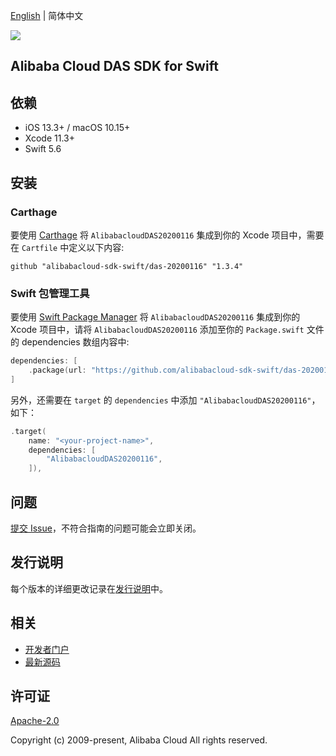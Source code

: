 [English](README.md) | 简体中文

![](https://aliyunsdk-pages.alicdn.com/icons/AlibabaCloud.svg)

## Alibaba Cloud DAS SDK for Swift

## 依赖

- iOS 13.3+ / macOS 10.15+
- Xcode 11.3+
- Swift 5.6

## 安装

### Carthage

要使用 [Carthage](https://github.com/Carthage/Carthage) 将 `AlibabacloudDAS20200116` 集成到你的 Xcode 项目中，需要在 `Cartfile` 中定义以下内容:

```ogdl
github "alibabacloud-sdk-swift/das-20200116" "1.3.4"
```

### Swift 包管理工具

要使用 [Swift Package Manager](https://swift.org/package-manager/) 将 `AlibabacloudDAS20200116` 集成到你的 Xcode 项目中，请将 `AlibabacloudDAS20200116` 添加至你的 `Package.swift` 文件的 dependencies 数组内容中:

```swift
dependencies: [
    .package(url: "https://github.com/alibabacloud-sdk-swift/das-20200116.git", from: "1.3.4")
]
```

另外，还需要在 `target` 的 `dependencies` 中添加 `"AlibabacloudDAS20200116"`，如下：

```swift
.target(
    name: "<your-project-name>",
    dependencies: [
        "AlibabacloudDAS20200116",
    ]),
```

## 问题

[提交 Issue](https://github.com/alibabacloud-sdk-swift/das-20200116/issues/new)，不符合指南的问题可能会立即关闭。

## 发行说明

每个版本的详细更改记录在[发行说明](./ChangeLog.txt)中。

## 相关

* [开发者门户](https://next.api.aliyun.com/home)
* [最新源码](https://github.com/alibabacloud-sdk-swift/das-20200116)

## 许可证

[Apache-2.0](http://www.apache.org/licenses/LICENSE-2.0)

Copyright (c) 2009-present, Alibaba Cloud All rights reserved.
